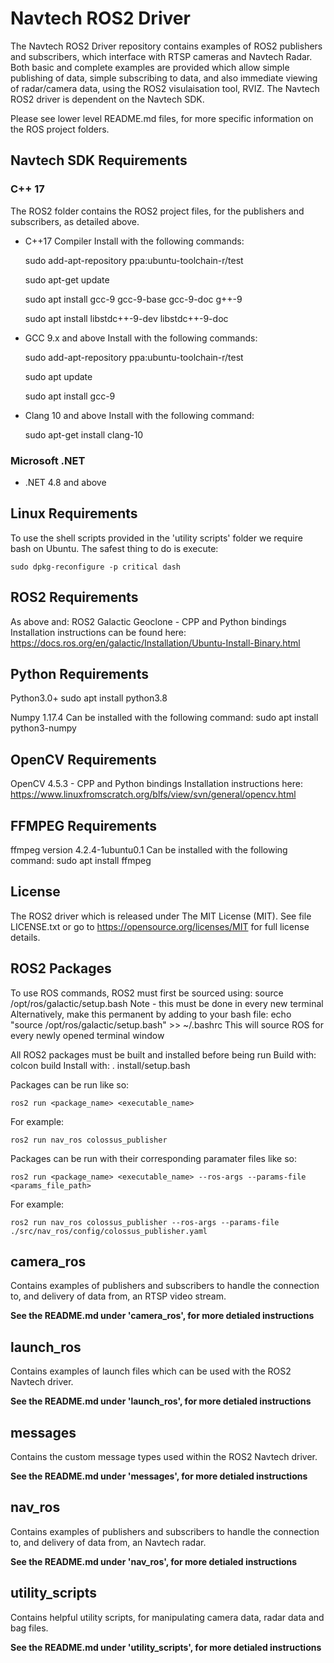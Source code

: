 # Navtech ROS2 Driver

The Navtech ROS2 Driver repository contains examples of ROS2 publishers and subscribers, which interface with RTSP cameras and Navtech Radar. Both basic and complete examples are provided which allow simple publishing of data, simple subscribing to data, and also immediate viewing of radar/camera data, using the ROS2 visulaisation tool, RVIZ. The Navtech ROS2 driver is dependent on the Navtech SDK.

Please see lower level README.md files, for more specific information on the ROS project folders.

## Navtech SDK Requirements

### C++ 17

The ROS2 folder contains the ROS2 project files, for the publishers and subscribers, as detailed above.

* C++17 Compiler
Install with the following commands:

    sudo add-apt-repository ppa:ubuntu-toolchain-r/test
	
    sudo apt-get update
	
    sudo apt install gcc-9 gcc-9-base gcc-9-doc g++-9

    sudo apt install libstdc++-9-dev libstdc++-9-doc 

* GCC 9.x and above
Install with the following commands:

    sudo add-apt-repository ppa:ubuntu-toolchain-r/test

    sudo apt update

    sudo apt install gcc-9

* Clang 10 and above
Install with the following command:

    sudo apt-get install clang-10

### Microsoft .NET
* .NET 4.8 and above

## Linux Requirements
To use the shell scripts provided in the 'utility scripts' folder we require bash on Ubuntu. The safest thing to do is execute:

    sudo dpkg-reconfigure -p critical dash

## ROS2 Requirements
As above and:
ROS2 Galactic Geoclone - CPP and Python bindings
Installation instructions can be found here: https://docs.ros.org/en/galactic/Installation/Ubuntu-Install-Binary.html

## Python Requirements
Python3.0+
sudo apt install python3.8

Numpy 1.17.4
Can be installed with the following command:
sudo apt install python3-numpy

## OpenCV Requirements
OpenCV 4.5.3 - CPP and Python bindings
Installation instructions here: https://www.linuxfromscratch.org/blfs/view/svn/general/opencv.html

## FFMPEG Requirements
ffmpeg version 4.2.4-1ubuntu0.1
Can be installed with the following command:
sudo apt install ffmpeg

## License

The ROS2 driver which is released under The MIT License (MIT).
See file LICENSE.txt or go to <https://opensource.org/licenses/MIT> for full license details.

## ROS2 Packages

To use ROS commands, ROS2 must first be sourced using: source /opt/ros/galactic/setup.bash
Note - this must be done in every new terminal
Alternatively, make this permanent by adding to your bash file: echo "source /opt/ros/galactic/setup.bash" >> ~/.bashrc
This will source ROS for every newly opened terminal window

All ROS2 packages must be built and installed before being run
Build with: colcon build
Install with: . install/setup.bash

Packages can be run like so:

    ros2 run <package_name> <executable_name>

For example:

    ros2 run nav_ros colossus_publisher

Packages can be run with their corresponding paramater files like so:

    ros2 run <package_name> <executable_name> --ros-args --params-file <params_file_path>

For example:

    ros2 run nav_ros colossus_publisher --ros-args --params-file ./src/nav_ros/config/colossus_publisher.yaml

## camera_ros

Contains examples of publishers and subscribers to handle the connection to, and delivery of data from, an RTSP video stream.

**See the README.md under 'camera_ros', for more detialed instructions**

## launch_ros

Contains examples of launch files which can be used with the ROS2 Navtech driver.

**See the README.md under 'launch_ros', for more detialed instructions**

## messages

Contains the custom message types used within the ROS2 Navtech driver.

**See the README.md under 'messages', for more detialed instructions**

## nav_ros

Contains examples of publishers and subscribers to handle the connection to, and delivery of data from, an Navtech radar.

**See the README.md under 'nav_ros', for more detialed instructions**

## utility_scripts

Contains helpful utility scripts, for manipulating camera data, radar data and bag files.

**See the README.md under 'utility_scripts', for more detialed instructions**